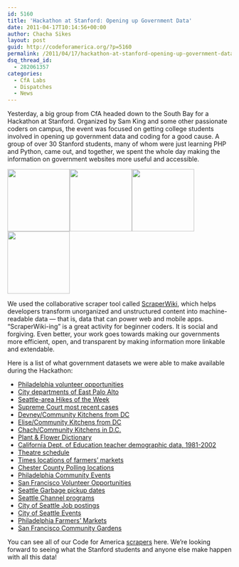 ```yaml
---
id: 5160
title: 'Hackathon at Stanford: Opening up Government Data'
date: 2011-04-17T10:14:56+00:00
author: Chacha Sikes
layout: post
guid: http://codeforamerica.org/?p=5160
permalink: /2011/04/17/hackathon-at-stanford-opening-up-government-data/
dsq_thread_id:
  - 282061357
categories:
  - CfA Labs
  - Dispatches
  - News
---
```

Yesterday, a big group from CfA headed down to the South Bay for a Hackathon at Stanford. Organized by Sam King and some other passionate coders on campus, the event was focused on getting college students involved in opening up government data and coding for a good cause. A group of over 30 Stanford students, many of whom were just learning PHP and Python, came out, and together, we spent the whole day making the information on government websites more useful and accessible.

[<img src="http://codeforamerica.org/wp-content/uploads/2011/04/stanford-3.jpeg" alt="" title="stanford 3" width="140px" class="alignleft size-full wp-image-5179" />](http://codeforamerica.org/wp-content/uploads/2011/04/stanford-3.jpeg)[<img src="http://codeforamerica.org/wp-content/uploads/2011/04/stanford-1.jpeg" alt="" title="IMG_4363" width="140px" class="alignleft size-full wp-image-5181" />](http://codeforamerica.org/wp-content/uploads/2011/04/stanford-1.jpeg)[<img src="http://codeforamerica.org/wp-content/uploads/2011/04/stanford-4.jpeg" alt="" title="IMG_4368" width="140px" class="alignleft size-full wp-image-5178" />](http://codeforamerica.org/wp-content/uploads/2011/04/stanford-4.jpeg)[<img src="http://codeforamerica.org/wp-content/uploads/2011/04/stanford-2.jpeg" alt="" title="IMG_4353" width="140px" class="alignleft size-full wp-image-5180" />](http://codeforamerica.org/wp-content/uploads/2011/04/stanford-2.jpeg)

We used the collaborative scraper tool called [ScraperWiki](http://scraperwiki.com), which helps developers transform unorganized and unstructured content into machine-readable data &#8212; that is, data that can power web and mobile apps. &#8220;ScraperWiki-ing&#8221; is a great activity for beginner coders. It is social and forgiving. Even better, your work goes towards making our governments more efficient, open, and transparent by making information more linkable and extendable.

Here is a list of what government datasets we were able to make available during the Hackathon:

  * [Philadelphia volunteer opportunities](http://scraperwiki.com/scrapers/serve_philadelphia_volunteer_opportunities/)
  * [City departments of East Palo Alto](http://scraperwiki.com/scrapers/east_palo_alto_city_departments/)
  * [Seattle-area Hikes of the Week](http://scraperwiki.com/scrapers/wta_hike_of_the_week/)
  * [Supreme Court most recent cases](http://scraperwiki.com/scrapers/supreme_court_opinion_scraper/)
  * [Devney/Community Kitchens from DC](http://scraperwiki.com/scrapers/community_kitchen_from_dc/)
  * [Elise/Community Kitchens from DC](http://scraperwiki.com/scrapers/community_kitchen_from_dc_2/)
  * [Chach/Community Kitchens in D.C.](http://scraperwiki.com/scrapers/community_kitchen_from_dc_1/)
  * [Plant & Flower Dictionary](http://scraperwiki.com/scrapers/botanydictionary/)
  * [California Dept. of Education teacher demographic data, 1981-2002](http://scraperwiki.com/scrapers/teacher_ethnicity_in_ca_1981-2002/)
  * [Theatre schedule](http://scraperwiki.com/scrapers/theatre_alliance/)
  * [Times locations of farmers&#8217; markets](http://scraperwiki.com/scrapers/farm-to-city-philidelphia/)
  * [Chester County Polling locations](http://scraperwiki.com/scrapers/chester_county_polling_places/)
  * [Philadelphia Community Events](http://scraperwiki.com/scrapers/phillyfunguide_1/)
  * [San Francisco Volunteer Opportunities](http://scraperwiki.com/scrapers/sf_volunteer_oportunities/)
  * [Seattle Garbage pickup dates](http://scraperwiki.com/scrapers/seattle-garbage-pickup-example/)
  * [Seattle Channel programs](http://scraperwiki.com/scrapers/seattle-channel-programs-for-next-week)
  * [City of Seattle Job postings](http://scraperwiki.com/scrapers/city-of-seattle-job-postings/)
  * [City of Seattle Events](http://scraperwiki.com/scrapers/city-of-seattle-events/)
  * [Philadelphia Farmers&#8217; Markets](http://scraperwiki.com/views/map_of_farmers_markets_in_philadelphia/)
  * [San Francisco Community Gardens](http://scraperwiki.com/scrapers/sanfranciscogardens/)

You can see all of our Code for America [scrapers](http://scraperwiki.com/tags/codeforamerica) here. We&#8217;re looking forward to seeing what the Stanford students and anyone else make happen with all this data!
